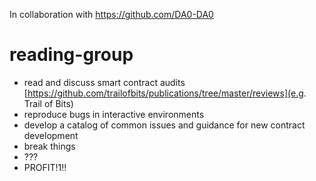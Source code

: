 In collaboration with https://github.com/DA0-DA0
# reading-group
- read and discuss smart contract audits [https://github.com/trailofbits/publications/tree/master/reviews](e.g. Trail of Bits)
- reproduce bugs in interactive environments
- develop a catalog of common issues and guidance for new contract development
- break things
- ???
- PROFIT!1!!
